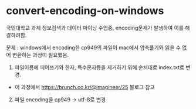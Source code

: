 # convert-encoding-on-windows

국민대학교 과제 정보검색과 데이터 마이닝 수업중, encoding문제가 발생하여 이를 해결하려함.

문제 : windows에서 encoding한 cp949의 파일이 mac에서 압축풀기와 읽을 수 없어 변환하는 과정이 필요했음.

1. 파일이름에 띄어쓰기와 한자, 특수문자등을 제거하기 위해 순서대로 index.txt로 변경.
* 이 과정에서 https://brunch.co.kr/@imagineer/25 블로그 참고
2. 파일 encoding을 cp949 -> utf-8로 변경
